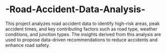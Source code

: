 # -Road-Accident-Data-Analysis-
This project analyzes road accident data to identify high-risk areas, peak accident times, and key contributing factors such as road type, weather conditions, and junction types. The insights derived from this analysis are used to propose data-driven recommendations to reduce accidents and enhance road safety.
